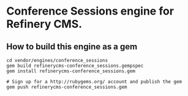 # Conference Sessions engine for Refinery CMS.

## How to build this engine as a gem

    cd vendor/engines/conference_sessions
    gem build refinerycms-conference_sessions.gempspec
    gem install refinerycms-conference_sessions.gem
    
    # Sign up for a http://rubygems.org/ account and publish the gem
    gem push refinerycms-conference_sessions.gem